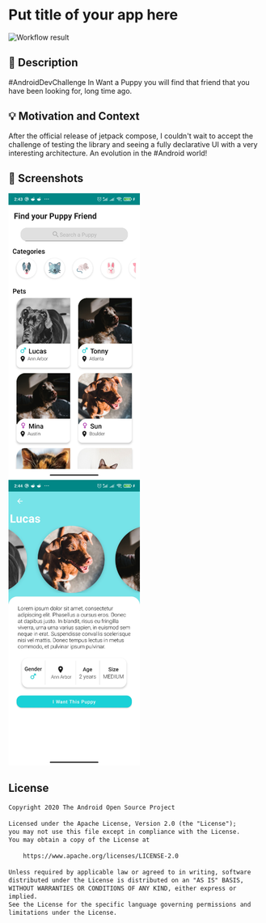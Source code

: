 # Put title of your app here

<!--- Replace <OWNER> with your Github Username and <REPOSITORY> with the name of your repository. -->
<!--- You can find both of these in the url bar when you open your repository in github. -->
![Workflow result](https://github.com/wilsoncastiblanco/want-a-puppy/workflows/Check/badge.svg)


## :scroll: Description
<!--- Describe your app in one or two sentences -->
#AndroidDevChallenge
In Want a Puppy you will find that friend that you have been looking for, long time ago.

## :bulb: Motivation and Context
<!--- Optionally point readers to interesting parts of your submission. -->
<!--- What are you especially proud of? -->
After the official release of jetpack compose, I couldn't wait to accept the challenge of testing the library and seeing a fully declarative UI with a very interesting architecture. An evolution in the #Android world!

## :camera_flash: Screenshots
<!-- You can add more screenshots here if you like -->
<img src="/results/screenshot_1.png" width="260">&emsp;<img src="/results/screenshot_2.png" width="260">

## License
```
Copyright 2020 The Android Open Source Project

Licensed under the Apache License, Version 2.0 (the "License");
you may not use this file except in compliance with the License.
You may obtain a copy of the License at

    https://www.apache.org/licenses/LICENSE-2.0

Unless required by applicable law or agreed to in writing, software
distributed under the License is distributed on an "AS IS" BASIS,
WITHOUT WARRANTIES OR CONDITIONS OF ANY KIND, either express or implied.
See the License for the specific language governing permissions and
limitations under the License.
```
